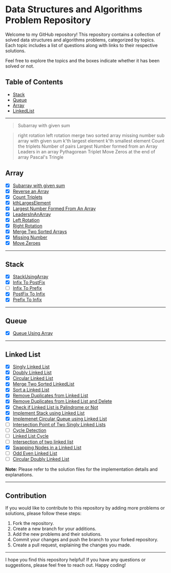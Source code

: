 # Data Structures and Algorithms Problem Repository

Welcome to my GitHub repository! This repository contains a collection of solved data structures and algorithms problems, categorized by topics. Each topic includes a list of questions along with links to their respective solutions. 

Feel free to explore the topics and the boxes indicate whether it has been solved or not.

## Table of Contents

- [Stack](#stack)
- [Queue](#queue)
- [Array](#array)
- [LinkedList](#linkedlist)

---
>Subarray with given sum

>right rotation
>left rotation
>merge two sorted array
>missing number
>sub array with given sum
>k'th largest element
>k'th smallest element
>Count the triplets
>Number of pairs 
>Largest Number formed from an Array
>Leaders in an array
>Pythagorean Triplet
>Move Zeros at the end of array
>Pascal's Tringle

## Array

- [x] [Subarray with given sum](https://github.com/dhruvkaravadiya/data-structures-implemented/blob/main/Array/subArrayWithGivenSum.java)
- [x] [Reverse an Array](https://github.com/dhruvkaravadiya/data-structures-implemented/blob/main/Array/arrayReverse.java)
- [x] [Count Triplets](https://github.com/dhruvkaravadiya/data-structures-implemented/blob/main/Array/countTriplets.java)
- [x] [kthLargesElement](https://github.com/dhruvkaravadiya/data-structures-implemented/blob/main/Array/kthLargestElement.java)
- [x] [Largest Number Formed From An Array](https://github.com/dhruvkaravadiya/data-structures-implemented/blob/main/Array/largestNumberFormedFromAnArray.java)
- [x] [LeadersInAnArray](https://github.com/dhruvkaravadiya/data-structures-implemented/blob/main/Array/LeadersInAnArray.java)
- [x] [Left Rotation](https://github.com/dhruvkaravadiya/data-structures-implemented/blob/main/Array/leftRotation.java)
- [x] [Right Rotation](https://github.com/dhruvkaravadiya/data-structures-implemented/blob/main/Array/rightRotation.java)
- [x] [Merge Two Sorted Arrays](https://github.com/dhruvkaravadiya/data-structures-implemented/blob/main/Array/mergeTwoSortedArrays.java)
- [x] [Missing Number](https://github.com/dhruvkaravadiya/data-structures-implemented/blob/main/Array/missingNumber.java)
- [x] [Move Zeroes](https://github.com/dhruvkaravadiya/data-structures-implemented/blob/main/Array/moveZeros.java)
---

## Stack

- [x] [StackUsingArray](https://github.com/dhruvkaravadiya/data-structures-implemented/blob/main/Stack/StackUsingArray.java)
- [x] [Infix To PostFix](https://github.com/dhruvkaravadiya/data-structures-implemented/blob/main/Stack/InfixToPostFix.java)
- [ ] [Infix To Prefix](https://github.com/dhruvkaravadiya/data-structures-implemented/blob/main/Stack/InfxToPrefix.java)
- [x] [PostFix To Infix](https://github.com/dhruvkaravadiya/data-structures-implemented/blob/main/Stack/PostfixToInfix.java)
- [x] [Prefix To Infix](https://github.com/dhruvkaravadiya/data-structures-implemented/blob/main/Stack/PrefixToInfix.java)

---

## Queue

- [x] [Queue Using Array](https://github.com/dhruvkaravadiya/data-structures-implemented/blob/main/Queue/queueUsingArray.java)

---

## Linked List

- [x] [Singly Linked List](https://github.com/dhruvkaravadiya/data-structures-implemented/blob/main/LinkedList/Implementations/singlyLinkedList.java)
- [x] [Doubly Linked List](https://github.com/dhruvkaravadiya/data-structures-implemented/blob/main/LinkedList/Implementations/doublyLinkedList.java)
- [x] [Circular Linked List](https://github.com/dhruvkaravadiya/data-structures-implemented/blob/main/LinkedList/Implementations/circularLinkedList.java)
- [x] [Merge Two Sorted LinkedList](https://github.com/dhruvkaravadiya/data-structures-implemented/blob/main/LinkedList/Implementations/mergeTwoSortedLinkedList.java)
- [x] [Sort a Linked List](https://github.com/dhruvkaravadiya/data-structures-implemented/blob/main/LinkedList/Implementations/sortLinkedList.java)
- [x] [Remove Duplicates from Linked List](https://github.com/dhruvkaravadiya/data-structures-implemented/blob/main/LinkedList/Implementations/removeDuplicates.java)
- [x] [Remove Duplicates from Linked List and Delete](https://github.com/dhruvkaravadiya/data-structures-implemented/blob/main/LinkedList/Implementations/removeDuplicatesAndDelete.java)
- [x] [Check if Linked List is Palindrome or Not](https://github.com/dhruvkaravadiya/data-structures-implemented/blob/main/LinkedList/Implementations/palindromeLinkedListOrNot.java)
- [x] [Implement Stack using Linked List](https://github.com/dhruvkaravadiya/data-structures-implemented/blob/main/LinkedList/Implementations/implementStackUsingLinkedList.java)
- [x] [Implemenet Circular Queue using Linked List](https://github.com/dhruvkaravadiya/data-structures-implemented/blob/main/LinkedList/Implementations/circuarQueueUsingLinkedList.java)
- [ ] [Intersection Point of Two Singly Linked Lists]()
- [ ] [Cycle Detection]()
- [ ] [Linked List Cycle]()
- [ ] [Intersection of two linked list]()
- [x] [Swapping Nodes in a Linked List](https://github.com/dhruvkaravadiya/data-structures-implemented/blob/main/LinkedList/Implementations/swappingNodesOfALinkedList.java)
- [ ] [Odd Even Linked List]()
- [ ] [Circular Doubly Linked List]()

**Note:** Please refer to the solution files for the implementation details and explanations.

---

## Contribution

If you would like to contribute to this repository by adding more problems or solutions, please follow these steps:

1. Fork the repository.
2. Create a new branch for your additions.
3. Add the new problems and their solutions.
4. Commit your changes and push the branch to your forked repository.
5. Create a pull request, explaining the changes you made.

---

I hope you find this repository helpful! If you have any questions or suggestions, please feel free to reach out. Happy coding!
